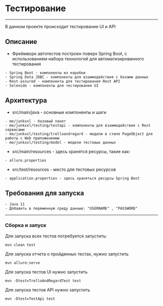 # Тестирование

---
В данном проекте происходит тестирование UI и API

## Описание
* Фреймворк автотестов построен поверх Spring Boot, с использованием набора технологий для автоматизированного тестирования
````
- Spring Boot - компоненты из коробки
- Spring Data JDBC - компоненты для взаимодействия с базами данных
- Rest-assured - компоненты для тестирования Rest API
- Selenide - компоненты для тестирования UI
````

## Архитектура
* src/main/java - основные компоненты и шаги
````
- me/junkxxl - базовый пакет
- me/junkxxl/testing/testapi - компоненты для взаимодействия с Rest сервисами
- me/junkxxl/testing/trelloandregard - модели в стиле PageObject для работы с Web приложениями
- me/junkxxl/testing/model - модели тестовых данных
````
* src/main/resources - здесь хранятся ресурсы, такие как:
````
- allure.properties
````
* src/test/resources - место для тестовых ресурсов
````
- application.properties - здесь храняться ресурсы Spring Boot
````
## Требования для запуска
````
- Java 11
- Добавить в переменную среду данные: "USERNAME" , "PASSWORD"
````
---
### Сборка и запуск
Для запуска всех тестов потребуется запустить:
````
mvn clean test
````
Для запуска отчета о пройденных тестах, нужно запустить
````
mvn allure:serve
````
Для запуска тестов UI нужно запустить
````
mvn -Dtest=TrelloAndRegardTest test
````
Для запуска тестов API нужно запустить
````
mvn -Dtest=TestApi test
